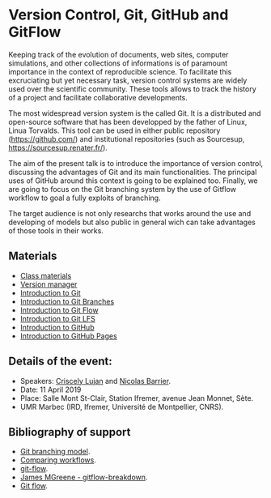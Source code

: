 # Version Control, Git, GitHub and GitFlow

Keeping track of the evolution of documents, web sites, computer simulations, and other collections of informations is of paramount importance in the context of reproducible science. To facilitate this excruciating but yet necessary task, version control systems are widely used over the scientific community. These tools allows to track the history of a project and facilitate collaborative developments.

The most widespread version system is the called Git. It is a distributed and open-source software that has been developped by the father of Linux, Linua Torvalds. This tool can be used in either public repository (https://github.com/) and institutional repositories (such as Sourcesup, https://sourcesup.renater.fr/). 

The aim of the present talk is to introduce the importance of version control, discussing the advantages of Git and its main functionalities. The principal uses of GitHub around this context is going to be explained too. Finally, we are going to focus on the Git branching system by the use of Gitflow workflow to goal a fully exploits of branching.

The target audience is not only researchs that works around the use and developing of models but also public in general wich can take advantages of those tools in their works.

## Materials
- [Class materials](presentation_gitTraining)
- [Version manager](version-manager)
- [Introduction to Git](git)
- [Introduction to Git Branches](git-branches)
- [Introduction to Git Flow](gitflow)
- [Introduction to Git LFS](git-lfs)
- [Introduction to GitHub](github)
- [Introduction to GitHub Pages](github-pages)




## Details of the event:
- Speakers: [Criscely Lujan](https://github.com/CriscelyLP) and [Nicolas Barrier](https://github.com/barriern).
- Date: 11 April 2019
- Place: Salle Mont St-Clair, Station Ifremer, avenue Jean Monnet, Sète.
- UMR Marbec (IRD, Ifremer, Université de Montpellier, CNRS).

## Bibliography of support

- [Git branching model](https://nvie.com/posts/a-successful-git-branching-model/).
- [Comparing workflows](https://www.atlassian.com/git/tutorials/comparing-workflows).
- [git-flow](https://danielkummer.github.io/git-flow-cheatsheet/).
- [James MGreene - gitflow-breakdown](https://gist.github.com/JamesMGreene/cdd0ac49f90c987e45ac).
- [Git flow](https://blog.xebia.fr/2018/03/28/gitflow-est-il-le-workflow-dont-jai-besoin/).


